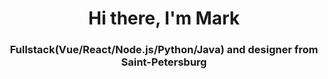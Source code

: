 <h1 align="center">Hi there, I'm Mark</a> 

<h3 align="center">Fullstack(Vue/React/Node.js/Python/Java) and designer from Saint-Petersburg</h3>





<!--
**ZgerskiiM/ZgerskiiM** is a ✨ _special_ ✨ repository because its `README.md` (this file) appears on your GitHub profile.

Here are some ideas to get you started:

- 🔭 I’m currently working on ...
- 🌱 I’m currently learning ...
- 👯 I’m looking to collaborate on ...
- 🤔 I’m looking for help with ...
- 💬 Ask me about ...
- 📫 How to reach me: ...
- 😄 Pronouns: ...
- ⚡ Fun fact: ...
-->
